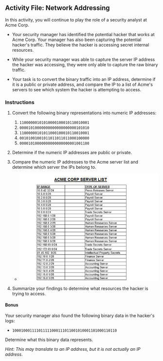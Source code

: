 ## Activity File: Network Addressing

In this activity, you will continue to play the role of a security analyst at Acme Corp.

- Your security manager has identified the potential hacker that works at Acme Corp. Your manager has also been capturing the potential hacker's traffic. They believe the hacker is accessing secret internal resources.

- While your security manager was able to capture the server IP address the hacker was accessing, they were only able to capture the raw binary traffic. 

- Your task is to convert the binary traffic into an IP address, determine if it is a public or private address, and compare the IP to a list of Acme's servers to see which system the hacker is attempting to access.

### Instructions

1. Convert the following binary representations into numeric IP addresses:
    1.  `11000000101010000100010110010001`
    2.  `00001010000000000000000000101010`
    3. `11000000101011000100010110010001`
    4.  `00101001001011011011011000100000`
    5.  `00001010000000000000000001001100`

2. Determine if the numeric IP addresses are public or private.

3. Compare the numeric IP addresses to the Acme server list and determine which server the IPs belong to.

    - ![A list of servers and IP addresses.](acmeserverlist.png)

4. Summarize your findings to determine what resources the hacker is trying to access.

#### Bonus

Your security manager also found the following binary data in the hacker's logs:

  - `100010001111011111000111011001010001101000110110`
  
Determine what this binary data represents.
  
 *Hint: This may translate to an IP address, but it is not actually an IP address*. 
